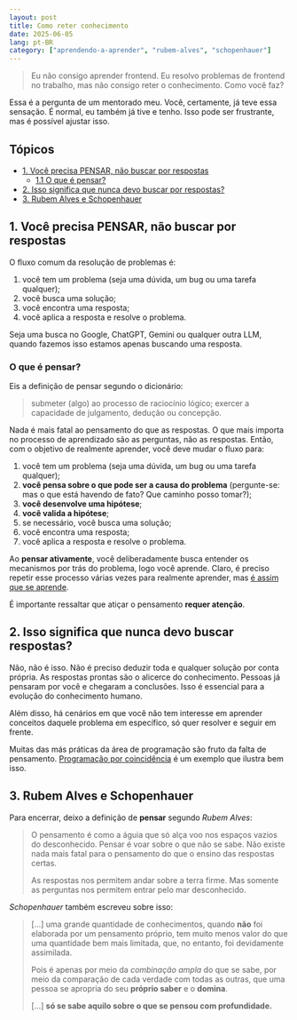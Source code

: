 ```yaml
---
layout: post
title: Como reter conhecimento
date: 2025-06-05
lang: pt-BR
category: ["aprendendo-a-aprender", "rubem-alves", "schopenhauer"]
---
```


> Eu não consigo aprender frontend. Eu resolvo problemas de frontend no trabalho, mas não consigo reter o conhecimento. Como você faz?

Essa é a pergunta de um mentorado meu. Você, certamente, já teve essa sensação. É normal, eu também já tive e tenho. Isso pode ser frustrante, mas é possível ajustar isso.

## Tópicos

- [1. Você precisa PENSAR, não buscar por respostas](#1-você-precisa-pensar-não-buscar-por-respostas)
    - [1.1 O que é pensar?](#o-que-é-pensar)
- [2. Isso significa que nunca devo buscar por respostas?](#2-isso-significa-que-nunca-devo-buscar-respostas)
- [3. Rubem Alves e Schopenhauer](#3-rubem-alves-e-schopenhauer)


## 1. Você precisa PENSAR, não buscar por respostas

O fluxo comum da resolução de problemas é:

1. você tem um problema (seja uma dúvida, um bug ou uma tarefa qualquer);
2. você busca uma solução;
3. você encontra uma resposta;
4. você aplica a resposta e resolve o problema.

Seja uma busca no Google, ChatGPT, Gemini ou qualquer outra LLM, quando fazemos isso estamos apenas buscando uma resposta.

### O que é pensar?

Eis a definição de pensar segundo o dicionário:

> submeter (algo) ao processo de raciocínio lógico; exercer a capacidade de julgamento, dedução ou concepção.

Nada é mais fatal ao pensamento do que as respostas. O que mais importa no processo de aprendizado são as perguntas, não
as respostas. Então, com o objetivo de realmente aprender, você deve mudar o fluxo para:

1. você tem um problema (seja uma dúvida, um bug ou uma tarefa qualquer);
2. **você pensa sobre o que pode ser a causa do problema** (pergunte-se: mas o que está havendo de fato? Que caminho posso tomar?);
3. **você desenvolve uma hipótese**;
4. **você valida a hipótese**;
5. se necessário, você busca uma solução;
6. você encontra uma resposta;
7. você aplica a resposta e resolve o problema.

Ao **pensar ativamente**, você deliberadamente busca entender os mecanismos por trás do problema, logo você aprende. Claro, é preciso repetir esse processo várias vezes para realmente aprender, mas [é assim que se aprende][].

É importante ressaltar que atiçar o pensamento **requer atenção**.

## 2. Isso significa que nunca devo buscar respostas?

Não, não é isso. Não é preciso deduzir toda e qualquer solução por conta própria. As respostas prontas são o alicerce do conhecimento. Pessoas já pensaram por você e chegaram a conclusões. Isso é essencial para a evolução do conhecimento humano.

Além disso, há cenários em que você não tem interesse em aprender conceitos daquele problema em específico, só quer resolver e seguir em frente.

Muitas das más práticas da área de programação são fruto da falta de pensamento. [Programação por coincidência][] é um exemplo que ilustra bem isso.

## 3. Rubem Alves e Schopenhauer

Para encerrar, deixo a definição de **pensar** segundo _Rubem Alves_:

> O pensamento é como a águia que só alça voo nos espaços vazios do desconhecido. Pensar é voar sobre o que não se sabe. Não existe nada mais fatal para o pensamento do que o ensino das respostas certas.
>
> As respostas nos permitem andar sobre a terra firme. Mas somente as perguntas nos permitem entrar pelo mar desconhecido.

_Schopenhauer_ também escreveu sobre isso:

> [...] uma grande quantidade de conhecimentos, quando **não** foi elaborada por um pensamento próprio, tem muito menos valor do que uma quantidade bem mais limitada, que, no entanto, foi devidamente assimilada.
>
> Pois é apenas por meio da _combinação ampla_ do que se sabe, por meio da comparação de cada verdade com todas as outras, que uma pessoa se apropria do seu **próprio saber** e o **domina**.
>
> [...] **só se sabe aquilo sobre o que se pensou com profundidade.**

[é assim que se aprende]: https://codesilva.github.io/aprendizado/2024/06/18/o-que-voce-nao-consegue-explicar-nao-entende.html#seu-c%C3%A9rebro-aprende-assim
[Programação por coincidência]: https://codesilva.github.io/carreira/2024/01/22/senile-software-developer.html#programa%C3%A7%C3%A3o-por-coincidencia
